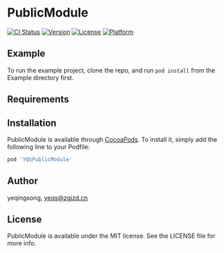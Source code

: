 # PublicModule

[![CI Status](https://img.shields.io/travis/yeqingsong/PublicModule.svg?style=flat)](https://travis-ci.org/yeqingsong/PublicModule)
[![Version](https://img.shields.io/cocoapods/v/PublicModule.svg?style=flat)](https://cocoapods.org/pods/PublicModule)
[![License](https://img.shields.io/cocoapods/l/PublicModule.svg?style=flat)](https://cocoapods.org/pods/PublicModule)
[![Platform](https://img.shields.io/cocoapods/p/PublicModule.svg?style=flat)](https://cocoapods.org/pods/PublicModule)

## Example

To run the example project, clone the repo, and run `pod install` from the Example directory first.

## Requirements

## Installation

PublicModule is available through [CocoaPods](https://cocoapods.org). To install
it, simply add the following line to your Podfile:

```ruby
pod 'YQSPublicModule'
```

## Author

yeqingsong, yeqs@zgjzd.cn

## License

PublicModule is available under the MIT license. See the LICENSE file for more info.
